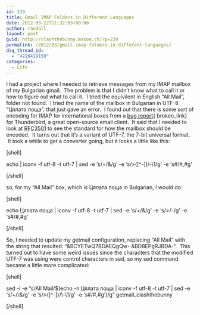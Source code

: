 ```yaml
---
id: 239
title: Gmail IMAP Folders in Different Languages
date: 2012-03-22T11:32:03+00:00
author: randall
layout: post
guid: http://clashthebunny.mason.ch/?p=239
permalink: /2012/03/gmail-imap-folders-in-different-languages/
dsq_thread_id:
  - "4229419159"
categories:
  - Life
---
```

I had a project where I needed to retrieve messages from my IMAP mailbox of my Bulgarian gmail.  The problem is that I didn&#8217;t know what to call it or how to figure out what to call it.  I tried the equivilent in English &#8220;All Mail&#8221;, folder not found.  I tried the name of the mailbox in Bulgarian in UTF-8 &#8220;Цялата поща&#8221;, that just gave an error.  I found out that there is some sort of encoding for IMAP for international boxes from a [bug report](https://bugzilla.mozilla.org/show_bug.cgi?id=432060){.broken_link} for Thunderbird, a great open-source email client.  It said that I needed to look at [RFC3501](http://www.faqs.org/rfcs/rfc3501.html) to see the standard for how the mailbox should be encoded.  It turns out that it&#8217;s a variant of UTF-7, the 7-bit universal format. <!--more--> It took a while to get a converter going, but it looks a little like this:

[shell]

echo <UTF-8 string> | iconv -f utf-8 -t utf-7 | sed -e &#8216;s/+/\&/g&#8217; -e &#8216;s/\>\([^-]\)/-\1/g&#8217; -e &#8216;s#/#,#g&#8217;

[/shell]

so, for my &#8220;All Mail&#8221; box, which is Цялата поща in Bulgarian, I would do:

[shell]

echo Цялата поща | iconv -f utf-8 -t utf-7 | sed -e &#8216;s/+/\&/g&#8217; -e &#8216;s/\>/-/g&#8217; -e &#8216;s#/#,#g&#8217;

[/shell]

So, I needed to update my getmail configuration, replacing &#8220;All Mail&#8221; with the string that resulted: &#8220;&BCYETwQ7BDAEQgQw- &BD8EPgRJBDA-&#8220;.  This turned out to have some weird issues since the characters that the modified UTF-7 was using were control characters in sed, so my sed command became a little more complicated:

[shell]

sed -i -e &#8220;s/All Mail/$(echo -n Цялата поща | iconv -f utf-8 -t utf-7 | sed -e &#8216;s/+/\\\&/g&#8217; -e &#8216;s/\>\([^-]\)/\\-\1/g&#8217; -e &#8216;s#/#,#g&#8217;)/g&#8221; getmail_clashthebunny

[/shell]